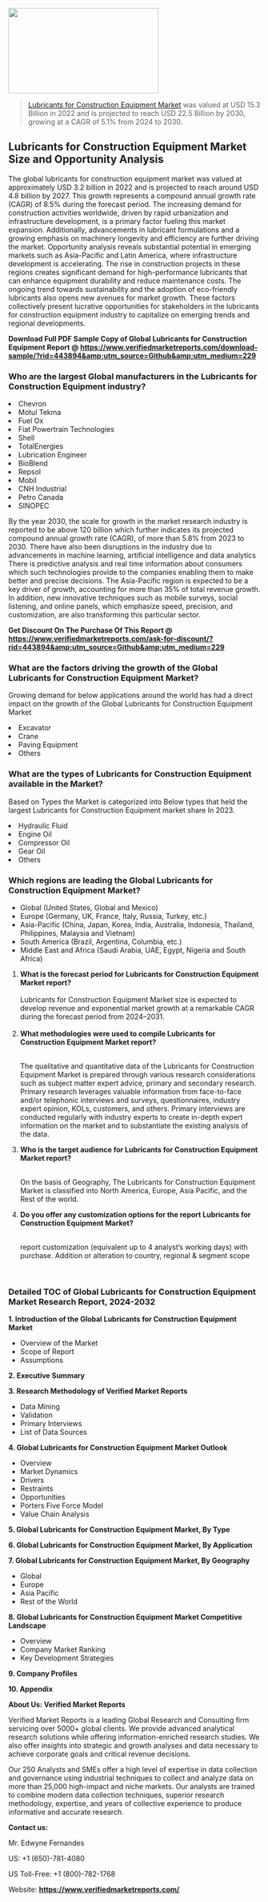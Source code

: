 <img src="https://ffe5etoiles.com/wp-content/uploads/2024/12/MST1-300x171.png" alt="" width="300" height="171" class="alignnone size-medium wp-image-20088" /><blockquote><p><p><a href="https://www.verifiedmarketreports.com/download-sample/?rid=443894&utm_source=Github&utm_medium=229" target="_blank">Lubricants for Construction Equipment Market</a> was valued at USD 15.3 Billion in 2022 and is projected to reach USD 22.5 Billion by 2030, growing at a CAGR of 5.1% from 2024 to 2030.</p></blockquote><p><h2>Lubricants for Construction Equipment Market Size and Opportunity Analysis</h2> The global lubricants for construction equipment market was valued at approximately USD 3.2 billion in 2022 and is projected to reach around USD 4.8 billion by 2027. This growth represents a compound annual growth rate (CAGR) of 8.5% during the forecast period. The increasing demand for construction activities worldwide, driven by rapid urbanization and infrastructure development, is a primary factor fueling this market expansion. Additionally, advancements in lubricant formulations and a growing emphasis on machinery longevity and efficiency are further driving the market. Opportunity analysis reveals substantial potential in emerging markets such as Asia-Pacific and Latin America, where infrastructure development is accelerating. The rise in construction projects in these regions creates significant demand for high-performance lubricants that can enhance equipment durability and reduce maintenance costs. The ongoing trend towards sustainability and the adoption of eco-friendly lubricants also opens new avenues for market growth. These factors collectively present lucrative opportunities for stakeholders in the lubricants for construction equipment industry to capitalize on emerging trends and regional developments. </p><p class=""><strong>Download Full PDF Sample Copy of Global Lubricants for Construction Equipment Report @ <a href="https://www.verifiedmarketreports.com/download-sample/?rid=443894&amp;utm_source=Github&amp;utm_medium=229" target="_blank">https://www.verifiedmarketreports.com/download-sample/?rid=443894&amp;utm_source=Github&amp;utm_medium=229</a></strong></p><h3 id="" class="">Who are the largest Global manufacturers in the Lubricants for Construction Equipment industry?</h3><p><li>Chevron</li><li> Motul Tekma</li><li> Fuel Ox</li><li> Fiat Powertrain Technologies</li><li> Shell</li><li> TotalEnergies</li><li> Lubrication Engineer</li><li> BioBlend</li><li> Repsol</li><li> Mobil</li><li> CNH Industrial</li><li> Petro Canada</li><li> SINOPEC</li></p><div class=""><div class="" dir="" data-message-author-role="" data-message-id="" data-message-model-slug=""><div class=""><div class=""><div class=""><div class="" dir="" data-message-author-role="" data-message-id="" data-message-model-slug=""><div class=""><div class=""><p>By the year 2030, the scale for growth in the market research industry is reported to be above 120 billion which further indicates its projected compound annual growth rate (CAGR), of more than 5.8% from 2023 to 2030. There have also been disruptions in the industry due to advancements in machine learning, artificial intelligence and data analytics There is predictive analysis and real time information about consumers which such technologies provide to the companies enabling them to make better and precise decisions. The Asia-Pacific region is expected to be a key driver of growth, accounting for more than 35% of total revenue growth. In addition, new innovative techniques such as mobile surveys, social listening, and online panels, which emphasize speed, precision, and customization, are also transforming this particular sector.</p><p><strong>Get Discount On The Purchase Of This Report @&nbsp; <a href="https://www.verifiedmarketreports.com/ask-for-discount/?rid=443894&amp;utm_source=Github&amp;utm_medium=229" target="_blank">https://www.verifiedmarketreports.com/ask-for-discount/?rid=443894&amp;utm_source=Github&amp;utm_medium=229</a></strong></p></div></div></div></div></div></div></div></div><h3 id="" class="">What are the factors driving the growth of the Global Lubricants for Construction Equipment Market?</h3><p id="" class="">Growing demand for below applications around the world has had a direct impact on the growth of the Global Lubricants for Construction Equipment Market</p><p id="" class=""><li>Excavator</li><li> Crane</li><li> Paving Equipment</li><li> Others</li></p><h3 id="" class="">What are the types of Lubricants for Construction Equipment available in the Market?</h3><p id="" class="">Based on Types the Market is categorized into Below types that held the largest Lubricants for Construction Equipment market share In 2023.</p><p id="" class=""><li>Hydraulic Fluid</li><li> Engine Oil</li><li> Compressor Oil</li><li> Gear Oil</li><li> Others</li></p><h3 id="" class="">Which regions are leading the Global Lubricants for Construction Equipment Market?</h3><ul><li>Global (United States, Global and Mexico)</li><li>Europe (Germany, UK, France, Italy, Russia, Turkey, etc.)</li><li>Asia-Pacific (China, Japan, Korea, India, Australia, Indonesia, Thailand, Philippines, Malaysia and Vietnam)</li><li>South America (Brazil, Argentina, Columbia, etc.)</li><li>Middle East and Africa (Saudi Arabia, UAE, Egypt, Nigeria and South Africa)</li></ul><p><ol><li><strong>What is the forecast period for Lubricants for Construction Equipment Market report?<br /></strong><br /><span data-sheets-root="1" data-sheets-value="{&quot;1&quot;:2,&quot;2&quot;:&quot;XXXX size is expected to develop revenue and exponential market growth at a remarkable CAGR during the forecast period from 2024&ndash;2030.&quot;}" data-sheets-userformat="{&quot;2&quot;:12674,&quot;4&quot;:{&quot;1&quot;:2,&quot;2&quot;:16776960},&quot;10&quot;:2,&quot;11&quot;:0,&quot;15&quot;:&quot;Arial&quot;,&quot;16&quot;:12}">Lubricants for Construction Equipment Market size is expected to develop revenue and exponential market growth at a remarkable CAGR during the forecast period from 2024&ndash;2031.</span><br /><br /></li><li><strong>What methodologies were used to compile Lubricants for Construction Equipment Market report?<br /><br /></strong><p>The qualitative and quantitative data of the&nbsp;Lubricants for Construction Equipment Market is prepared through various research considerations such as subject matter expert advice, primary and secondary research. Primary research leverages valuable information from face-to-face and/or telephonic interviews and surveys, questionnaires, industry expert opinion, KOLs, customers, and others. Primary interviews are conducted regularly with industry experts to create in-depth expert information on the market and to substantiate the existing analysis of the data.&nbsp;</p></li><li><strong>Who is the target audience for Lubricants for Construction Equipment Market report?<br /><br /></strong><p>On the basis of Geography, The&nbsp;Lubricants for Construction Equipment Market is classified into North America, Europe, Asia Pacific, and the Rest of the world.</p></li><li><strong>Do you offer any customization options for the report Lubricants for Construction Equipment Market?<br /><br /></strong><p>report customization (equivalent up to 4 analyst&rsquo;s working days) with purchase. Addition or alteration to country, regional &amp; segment scope</p><p>&nbsp;</p></li></ol></p><h3 id="" class="">Detailed TOC of Global Lubricants for Construction Equipment Market Research Report, 2024-2032</h3><p id="" class=""><strong>1. Introduction of the Global Lubricants for Construction Equipment Market</strong></p><ul><li>Overview of the Market</li><li>Scope of Report</li><li>Assumptions</li></ul><p id="" class=""><strong>2. Executive Summary</strong></p><p id="" class=""><strong>3. Research Methodology of&nbsp;Verified Market Reports</strong></p><ul><li>Data Mining</li><li>Validation</li><li>Primary Interviews</li><li>List of Data Sources</li></ul><p id="" class=""><strong>4. Global Lubricants for Construction Equipment Market Outlook</strong></p><ul><li>Overview</li><li>Market Dynamics</li><li>Drivers</li><li>Restraints</li><li>Opportunities</li><li>Porters Five Force Model</li><li>Value Chain Analysis</li></ul><p id="" class=""><strong>5. Global Lubricants for Construction Equipment Market, By&nbsp;Type</strong></p><p id="" class=""><strong>6. Global Lubricants for Construction Equipment Market, By Application</strong></p><p id="" class=""><strong>7. Global Lubricants for Construction Equipment Market, By Geography</strong></p><ul><li>Global</li><li>Europe</li><li>Asia Pacific</li><li>Rest of the World</li></ul><p id="" class=""><strong>8. Global Lubricants for Construction Equipment Market Competitive Landscape</strong></p><ul><li>Overview</li><li>Company Market Ranking</li><li>Key Development Strategies</li></ul><p id="" class=""><strong>9. Company Profiles</strong></p><p id="" class=""><strong>10. Appendix</strong></p><p id="" class=""><strong>About Us: Verified Market Reports</strong></p><p id="" class="">Verified Market Reports is a leading Global Research and Consulting firm servicing over 5000+ global clients. We provide advanced analytical research solutions while offering information-enriched research studies. We also offer insights into strategic and growth analyses and data necessary to achieve corporate goals and critical revenue decisions.</p><p id="" class="">Our 250 Analysts and SMEs offer a high level of expertise in data collection and governance using industrial techniques to collect and analyze data on more than 25,000 high-impact and niche markets. Our analysts are trained to combine modern data collection techniques, superior research methodology, expertise, and years of collective experience to produce informative and accurate research.</p><p id="" class=""><strong>Contact us:</strong></p><p id="" class="">Mr. Edwyne Fernandes</p><p id="" class="">US: +1 (650)-781-4080</p><p id="" class="">US Toll-Free: +1 (800)-782-1768</p><p id="" class="">Website: <a target="" data-test-app-aware-link=""><strong>https://www.verifiedmarketreports.com/</strong></a></p>
